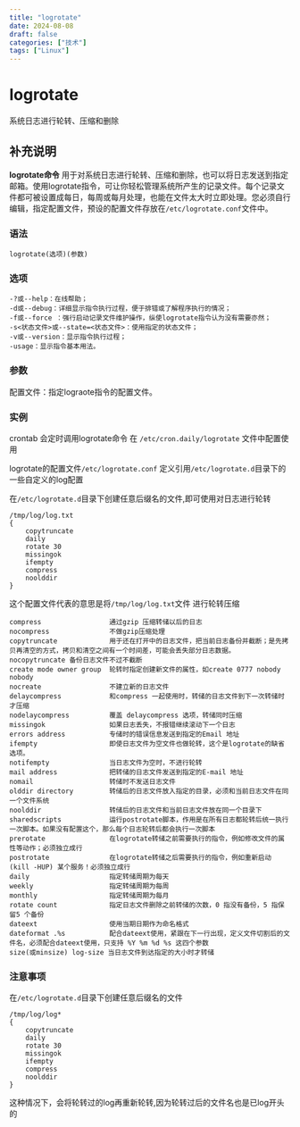 ```yaml
---
title: "logrotate"
date: 2024-08-08
draft: false
categories: ["技术"]
tags: ["Linux"]
---
```

logrotate
===

系统日志进行轮转、压缩和删除

## 补充说明

**logrotate命令** 用于对系统日志进行轮转、压缩和删除，也可以将日志发送到指定邮箱。使用logrotate指令，可让你轻松管理系统所产生的记录文件。每个记录文件都可被设置成每日，每周或每月处理，也能在文件太大时立即处理。您必须自行编辑，指定配置文件，预设的配置文件存放在`/etc/logrotate.conf`文件中。

###  语法

```shell
logrotate(选项)(参数)
```

###  选项

```shell
-?或--help：在线帮助；
-d或--debug：详细显示指令执行过程，便于排错或了解程序执行的情况；
-f或--force ：强行启动记录文件维护操作，纵使logrotate指令认为没有需要亦然；
-s<状态文件>或--state=<状态文件>：使用指定的状态文件；
-v或--version：显示指令执行过程；
-usage：显示指令基本用法。
```

###  参数

配置文件：指定lograote指令的配置文件。

###  实例

crontab 会定时调用logrotate命令 在 `/etc/cron.daily/logrotate` 文件中配置使用

logrotate的配置文件`/etc/logrotate.conf` 定义引用`/etc/logrotate.d`目录下的一些自定义的log配置 

在`/etc/logrotate.d`目录下创建任意后缀名的文件,即可使用对日志进行轮转
```shell
/tmp/log/log.txt
{
    copytruncate
    daily
    rotate 30
    missingok
    ifempty
    compress
    noolddir
}
```

这个配置文件代表的意思是将`/tmp/log/log.txt`文件 进行轮转压缩

```
compress                 通过gzip 压缩转储以后的日志
nocompress               不做gzip压缩处理
copytruncate             用于还在打开中的日志文件，把当前日志备份并截断；是先拷贝再清空的方式，拷贝和清空之间有一个时间差，可能会丢失部分日志数据。
nocopytruncate 备份日志文件不过不截断
create mode owner group  轮转时指定创建新文件的属性，如create 0777 nobody nobody
nocreate                 不建立新的日志文件
delaycompress            和compress 一起使用时，转储的日志文件到下一次转储时才压缩
nodelaycompress          覆盖 delaycompress 选项，转储同时压缩
missingok                如果日志丢失，不报错继续滚动下一个日志
errors address           专储时的错误信息发送到指定的Email 地址
ifempty                  即使日志文件为空文件也做轮转，这个是logrotate的缺省选项。
notifempty               当日志文件为空时，不进行轮转
mail address             把转储的日志文件发送到指定的E-mail 地址
nomail                   转储时不发送日志文件
olddir directory         转储后的日志文件放入指定的目录，必须和当前日志文件在同一个文件系统
noolddir                 转储后的日志文件和当前日志文件放在同一个目录下
sharedscripts            运行postrotate脚本，作用是在所有日志都轮转后统一执行一次脚本。如果没有配置这个，那么每个日志轮转后都会执行一次脚本
prerotate                在logrotate转储之前需要执行的指令，例如修改文件的属性等动作；必须独立成行
postrotate               在logrotate转储之后需要执行的指令，例如重新启动 (kill -HUP) 某个服务！必须独立成行
daily                    指定转储周期为每天
weekly                   指定转储周期为每周
monthly                  指定转储周期为每月
rotate count             指定日志文件删除之前转储的次数，0 指没有备份，5 指保留5 个备份
dateext                  使用当期日期作为命名格式
dateformat .%s           配合dateext使用，紧跟在下一行出现，定义文件切割后的文件名，必须配合dateext使用，只支持 %Y %m %d %s 这四个参数
size(或minsize) log-size 当日志文件到达指定的大小时才转储
```
### 注意事项

在`/etc/logrotate.d`目录下创建任意后缀名的文件
```shell
/tmp/log/log*
{
    copytruncate
    daily
    rotate 30
    missingok
    ifempty
    compress
    noolddir
}
```
这种情况下，会将轮转过的log再重新轮转,因为轮转过后的文件名也是已log开头的



